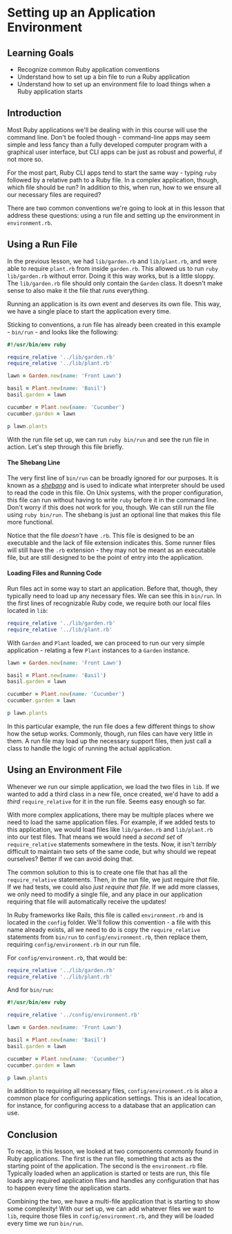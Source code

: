 # Setting up an Application Environment

## Learning Goals

- Recognize common Ruby application conventions
- Understand how to set up a bin file to run a Ruby application
- Understand how to set up an environment file to load things when a Ruby
  application starts

## Introduction

Most Ruby applications we'll be dealing with in this course will use the command
line. Don't be fooled though - command-line apps may seem simple and less fancy
than a fully developed computer program with a graphical user interface, but CLI
apps can be just as robust and powerful, if not more so.

For the most part, Ruby CLI apps tend to start the same way - typing `ruby`
followed by a relative path to a Ruby file. In a complex application, though,
which file should be run? In addition to this, when run, how to we ensure all
our necessary files are required?

There are two common conventions we're going to look at in this lesson that
address these questions: using a run file and setting up the environment in
`environment.rb`.

## Using a Run File

In the previous lesson, we had `lib/garden.rb` and `lib/plant.rb`, and were able
to require `plant.rb` from inside `garden.rb`. This allowed us to run `ruby
lib/garden.rb` without error. Doing it this way works, but is a little sloppy.
The `lib/garden.rb` file should only contain the `Garden` class. It doesn't make
sense to also make it the file that _runs_ everything.

Running an application is its own event and deserves its own file. This way, we
have a single place to start the application every time.

Sticking to conventions, a run file has already been created in this example -
`bin/run` - and looks like the following:

```ruby
#!/usr/bin/env ruby

require_relative '../lib/garden.rb'
require_relative '../lib/plant.rb'

lawn = Garden.new(name: 'Front Lawn')

basil = Plant.new(name: 'Basil')
basil.garden = lawn

cucumber = Plant.new(name: 'Cucumber')
cucumber.garden = lawn

p lawn.plants
```

With the run file set up, we can run `ruby bin/run` and see the run
file in action. Let's step through this file briefly.

#### The Shebang Line

The very first line of `bin/run` can be broadly ignored for our
purposes. It is known as a [_shebang_][] and is used to indicate what
interpreter should be used to read the code in this file. On Unix systems, with
the proper configuration, this file can run without having to write
`ruby` before it in the command line. Don't worry if this does not work for you,
though. We can still run the file using `ruby bin/run`. The shebang
is just an optional line that makes this file more functional.

Notice that the file _doesn't_ have `.rb`. This file is designed to be an
executable and the lack of file extension indicates this. Some runner files will
still have the `.rb` extension - they may not be meant as an executable file, but
are still designed to be the point of entry into the application.

[_shebang_]: https://en.wikipedia.org/wiki/Shebang_(Unix)

#### Loading Files and Running Code

Run files act in some way to start an application. Before that, though, they
typically need to load up any necessary files. We can see this in
`bin/run`. In the first lines of recognizable Ruby code, we require
both our local files located in `lib`:

```ruby
require_relative '../lib/garden.rb'
require_relative '../lib/plant.rb'
```

With `Garden` and `Plant` loaded, we can proceed to run our very simple
application - relating a few `Plant` instances to a `Garden` instance.

```ruby
lawn = Garden.new(name: 'Front Lawn')

basil = Plant.new(name: 'Basil')
basil.garden = lawn

cucumber = Plant.new(name: 'Cucumber')
cucumber.garden = lawn

p lawn.plants
```

In this particular example, the run file does a few different things to show how
the setup works. Commonly, though, run files can have very little in them. A run
file may load up the necessary support files, then just call a class to handle
the logic of running the actual application.

## Using an Environment File

Whenever we run our simple application, we load the two files in `lib`. If we
wanted to add a third class in a new file, once created, we'd have to add a
_third_ `require_relative` for it in the run file. Seems easy enough so far.

With more complex applications, there may be multiple places where we need to
load the same application files. For example, if we added tests to this
application, we would load files like `lib/garden.rb` and `lib/plant.rb` into
our test files. That means we would need a _second set_ of `require_relative`
statements somewhere in the tests. Now, it isn't _terribly_ difficult to
maintain two sets of the same code, but why should we repeat ourselves? Better
if we can avoid doing that.

The common solution to this is to create one file that has all the
`require_relative` statements. Then, in the run file, we just require _that_
file. If we had tests, we could also _just require that file_. If we add more
classes, we only need to modify a single file, and any place in our application
requiring that file will automatically receive the updates!

In Ruby frameworks like Rails, this file is called `environment.rb` and is
located in the `config` folder. We'll follow this convention - a file with this
name already exists, all we need to do is copy the `require_relative` statements
from `bin/run` to `config/environment.rb`, then replace them,
requiring `config/environment.rb` in our run file.

For `config/environment.rb`, that would be:

```ruby
require_relative '../lib/garden.rb'
require_relative '../lib/plant.rb'
```

And for `bin/run`:

```ruby
#!/usr/bin/env ruby

require_relative '../config/environment.rb'

lawn = Garden.new(name: 'Front Lawn')

basil = Plant.new(name: 'Basil')
basil.garden = lawn

cucumber = Plant.new(name: 'Cucumber')
cucumber.garden = lawn

p lawn.plants
```

In addition to requiring all necessary files, `config/environment.rb` is also a
common place for configuring application settings. This is an ideal location,
for instance, for configuring access to a database that an application can use.

## Conclusion

To recap, in this lesson, we looked at two components commonly found in Ruby
applications. The first is the run file, something that acts as the starting
point of the application. The second is the `environment.rb` file. Typically loaded
when an application is started or tests are run, this file loads any required
application files and handles any configuration that has to happen every time
the application starts.

Combining the two, we have a multi-file application that is starting to show
some complexity! With our set up, we can add whatever files we want to `lib`,
require those files in `config/environment.rb`, and they will be loaded every
time we run `bin/run`.
